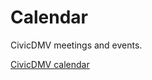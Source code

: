 # Calendar

CivicDMV meetings and events.

[CivicDMV calendar](https://calendar.google.com/calendar/b/6?cid=Y2l2aWNkbXZAZ21haWwuY29t)
